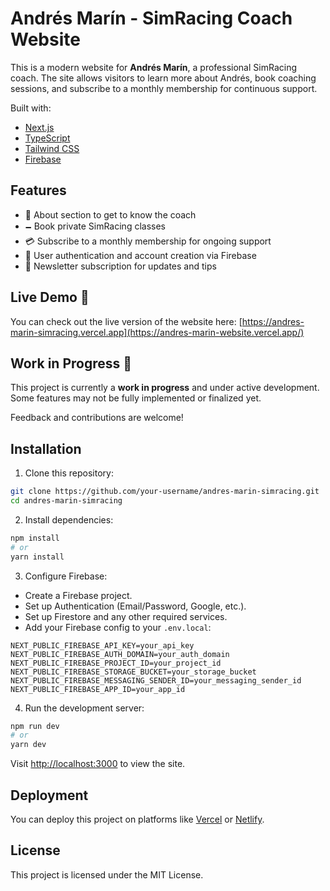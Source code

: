 # Andrés Marín - SimRacing Coach Website

This is a modern website for **Andrés Marín**, a professional SimRacing coach. The site allows visitors to learn more about Andrés, book coaching sessions, and subscribe to a monthly membership for continuous support.

Built with:

* [Next.js](https://nextjs.org/)
* [TypeScript](https://www.typescriptlang.org/)
* [Tailwind CSS](https://tailwindcss.com/)
* [Firebase](https://firebase.google.com/)

## Features

* 📄 About section to get to know the coach
* 🗕️ Book private SimRacing classes
* 💳 Subscribe to a monthly membership for ongoing support
* 🔐 User authentication and account creation via Firebase
* 📨 Newsletter subscription for updates and tips

## Live Demo 🚀

You can check out the live version of the website here: [https://andres-marin-simracing.vercel.app](https://andres-marin-website.vercel.app/)

## Work in Progress 🚧

This project is currently a **work in progress** and under active development. Some features may not be fully implemented or finalized yet.

Feedback and contributions are welcome!

## Installation

1. Clone this repository:

```bash
git clone https://github.com/your-username/andres-marin-simracing.git
cd andres-marin-simracing
```

2. Install dependencies:

```bash
npm install
# or
yarn install
```

3. Configure Firebase:

* Create a Firebase project.
* Set up Authentication (Email/Password, Google, etc.).
* Set up Firestore and any other required services.
* Add your Firebase config to your `.env.local`:

```env
NEXT_PUBLIC_FIREBASE_API_KEY=your_api_key
NEXT_PUBLIC_FIREBASE_AUTH_DOMAIN=your_auth_domain
NEXT_PUBLIC_FIREBASE_PROJECT_ID=your_project_id
NEXT_PUBLIC_FIREBASE_STORAGE_BUCKET=your_storage_bucket
NEXT_PUBLIC_FIREBASE_MESSAGING_SENDER_ID=your_messaging_sender_id
NEXT_PUBLIC_FIREBASE_APP_ID=your_app_id
```

4. Run the development server:

```bash
npm run dev
# or
yarn dev
```

Visit [http://localhost:3000](http://localhost:3000) to view the site.

## Deployment

You can deploy this project on platforms like [Vercel](https://vercel.com/) or [Netlify](https://www.netlify.com/).

## License

This project is licensed under the MIT License.
